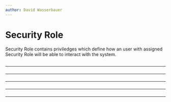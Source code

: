 ```yaml
---
author: David Wasserbauer
---
```


# Security Role
Security Role contains priviledges which define how an user with assigned Security Role will be able to interact with the system. 

## 

### 
___

### 
___

### 
___


### 

 ___

 
###
___